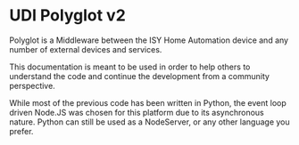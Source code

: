 # UDI Polyglot v2

Polyglot is a Middleware between the ISY Home Automation device and any number of external devices and services.

This documentation is meant to be used in order to help others to understand the code and continue the development from a community perspective.

While most of the previous code has been written in Python, the event loop driven Node.JS was chosen for this platform due to its asynchronous nature. Python can still be used as a NodeServer, or any other language you prefer. 
